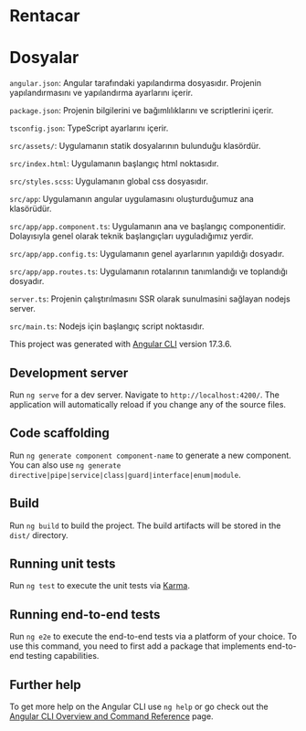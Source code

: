 # Rentacar

# Dosyalar

`angular.json`: Angular tarafındaki yapılandırma dosyasıdır. Projenin yapılandırmasını ve yapılandırma ayarlarını içerir.

`package.json`: Projenin bilgilerini ve bağımlılıklarını ve scriptlerini içerir.

`tsconfig.json`: TypeScript ayarlarını içerir.


`src/assets/`: Uygulamanın statik dosyalarının bulunduğu klasördür.

`src/index.html`: Uygulamanın başlangıç html noktasıdır.

`src/styles.scss`: Uygulamanın global css dosyasıdır.


`src/app`: Uygulamanın angular uygulamasını oluşturduğumuz ana klasörüdür.

`src/app/app.component.ts`: Uygulamanın ana ve başlangıç componentidir. Dolayısıyla genel olarak teknik başlangıçları uyguladığımız yerdir.

`src/app/app.config.ts`: Uygulamanın genel ayarlarının yapıldığı dosyadır.

`src/app/app.routes.ts`: Uygulamanın rotalarının tanımlandığı ve toplandığı dosyadır.


`server.ts`: Projenin çalıştırılmasını SSR olarak sunulmasini sağlayan nodejs server.

`src/main.ts`: Nodejs için başlangıç script noktasıdır.


This project was generated with [Angular CLI](https://github.com/angular/angular-cli) version 17.3.6.

## Development server

Run `ng serve` for a dev server. Navigate to `http://localhost:4200/`. The application will automatically reload if you change any of the source files.

## Code scaffolding

Run `ng generate component component-name` to generate a new component. You can also use `ng generate directive|pipe|service|class|guard|interface|enum|module`.

## Build

Run `ng build` to build the project. The build artifacts will be stored in the `dist/` directory.

## Running unit tests

Run `ng test` to execute the unit tests via [Karma](https://karma-runner.github.io).

## Running end-to-end tests

Run `ng e2e` to execute the end-to-end tests via a platform of your choice. To use this command, you need to first add a package that implements end-to-end testing capabilities.

## Further help

To get more help on the Angular CLI use `ng help` or go check out the [Angular CLI Overview and Command Reference](https://angular.io/cli) page.
